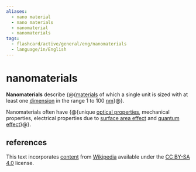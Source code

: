 ```yaml
---
aliases:
  - nano material
  - nano materials
  - nanomaterial
  - nanomaterials
tags:
  - flashcard/active/general/eng/nanomaterials
  - language/in/English
---
```


# nanomaterials

__Nanomaterials__ describe {@{[materials](material.md) of which a single unit is sized with at least one [dimension](dimension.md) in the range 1 to 100 [nm](nanometer.md)}@}. <!--SR:!2025-07-02,504,270-->

Nanomaterials often have {@{unique [optical properties](optical%20properties.md), mechanical properties, electrical properties due to [surface area effect](surface-area-to-volume%20ratio.md) and [quantum effect](quantum%20mechanics.md)}@}. <!--SR:!2025-09-07,550,270-->

## references

This text incorporates [content](https://en.wikipedia.org/wiki/nanomaterials) from [Wikipedia](Wikipedia.md) available under the [CC BY-SA 4.0](https://creativecommons.org/licenses/by-sa/4.0/) license.
